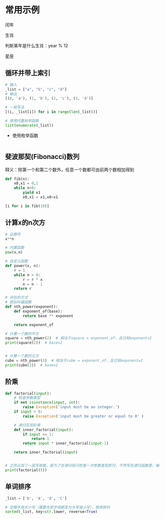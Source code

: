 # 常用示例

闰年

生肖

判断某年是什么生肖：year % 12

星座

## 循环并带上索引

```python
# 输入
_list = ["a", "b", "c", "d"]
# 输出
[(0, 'a'), (1, 'b'), (2, 'c'), (3, 'd')]

# 一般写法
[(i, _list[i]) for i in range(len(_list))]

# 使用内置枚举函数
list(enumerate(_list))
```

- 使用枚举函数

```python

```

## 斐波那契(Fibonacci)数列

释义：除第一个和第二个数外，任意一个数都可由前两个数相加得到

```python
def fib(n):
    x0,x1 = 0,1
    while n>0:
        yield x1
        x0,x1 = x1,x0+x1

[i for i in fib(10)]
```


## 计算x的n次方

```python
# 运算符
x**n

# 内置函数
pow(x,n)

# 自定义函数
def power(x, n):
    r = 1
    while n > 0:
        r = r * x
        n = n - 1
    return r

# 闭包的方式
# 貌似叫偏函数
def nth_power(exponent):
    def exponent_of(base):
        return base ** exponent

    return exponent_of

# 计算一个数的平方
square = nth_power(2)  # 相当于square = exponent_of，且已知exponent=2
print(square(2))  # base=2


# 计算一个数的立方
cube = nth_power(3)  # 相当于cube = exponent_of，且已知exponent=2
print(cube(2))  # base=2
```

## 阶乘

```python
def factorial(input):
    # 检查参数类型
    if not isinstance(input, int):
        raise Exception('input must be an integer.')
    if input < 0:
        raise Exception('input must be greater or equal to 0' )

    # 递归实现阶乘
    def inner_factorial(input):
        if input <= 1:
            return 1
        return input * inner_factorial(input-1)

    return inner_factorial(input)


# 之所以加了一层写嵌套，是为了在递归前只检查一次参数类型即可，不然写在递归函数里，每次递归都要检查，影响程序效率
print(factorial(5))
```

## 单词排序

```python
_list = ['b', 'A', 'd', 'C']

# 忽略字母大小写（需要先把字母都变为大写或小写），倒序排列
sorted(_list, key=str.lower, reverse=True)
```
